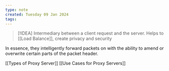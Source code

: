 ```yaml
---
type: note
created: Tuesday 09 Jan 2024
tags: 
---
```

> [!IDEA]
> Intermediary between a client request and the server. Helps to [[Load Balance]], create privacy and security

In essence, they intelligently forward packets on with the ability to amend or overwrite certain parts of the packet header.

[[Types of Proxy Server]]
[[Use Cases for Proxy Servers]]